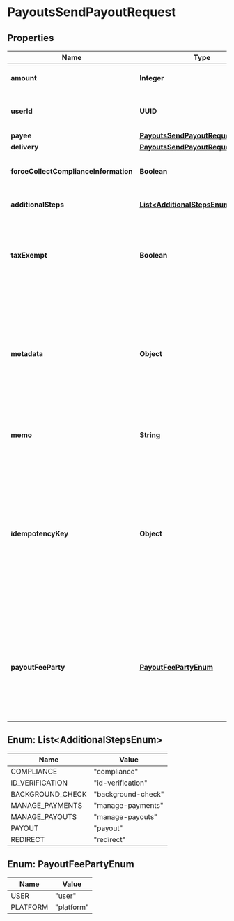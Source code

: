 

# PayoutsSendPayoutRequest


## Properties

| Name | Type | Description | Notes |
|------------ | ------------- | ------------- | -------------|
|**amount** | **Integer** | The amount in cents to pay the user. |  |
|**userId** | **UUID** | The user&#39;s id. &#x60;user_id&#x60; or &#x60;payee&#x60; is required. |  [optional] |
|**payee** | [**PayoutsSendPayoutRequestPayee**](PayoutsSendPayoutRequestPayee.md) |  |  [optional] |
|**delivery** | [**PayoutsSendPayoutRequestDelivery**](PayoutsSendPayoutRequestDelivery.md) |  |  [optional] |
|**forceCollectComplianceInformation** | **Boolean** | Collect 1099 or w8-ben information. |  [optional] |
|**additionalSteps** | [**List&lt;AdditionalStepsEnum&gt;**](#List&lt;AdditionalStepsEnum&gt;) | Array of steps in the flow. |  [optional] |
|**taxExempt** | **Boolean** | Payouts marked as &#x60;tax_exempt&#x60; will not be counted towards the 1099 threshold. |  [optional] |
|**metadata** | **Object** | Set of key-value pairs that you can attach to an object. This can be useful for storing additional information about the object in a structured format. |  [optional] |
|**memo** | **String** | Add a memo to the top of the Payout Link |  [optional] |
|**idempotencyKey** | **Object** | Unique UUID key that prevents duplicate requests from being processed. If a payout link with the idempotency key exists, a new link will not be created and the existing link will be returned instead. |  [optional] |
|**payoutFeeParty** | [**PayoutFeePartyEnum**](#PayoutFeePartyEnum) | Overrides the setting for which party will pay fees on this payout. This takes precedence over the default for your application. |  [optional] |



## Enum: List&lt;AdditionalStepsEnum&gt;

| Name | Value |
|---- | -----|
| COMPLIANCE | &quot;compliance&quot; |
| ID_VERIFICATION | &quot;id-verification&quot; |
| BACKGROUND_CHECK | &quot;background-check&quot; |
| MANAGE_PAYMENTS | &quot;manage-payments&quot; |
| MANAGE_PAYOUTS | &quot;manage-payouts&quot; |
| PAYOUT | &quot;payout&quot; |
| REDIRECT | &quot;redirect&quot; |



## Enum: PayoutFeePartyEnum

| Name | Value |
|---- | -----|
| USER | &quot;user&quot; |
| PLATFORM | &quot;platform&quot; |



